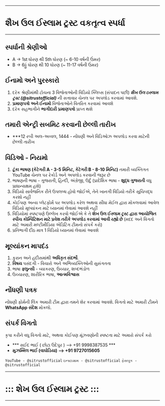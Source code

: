***
# શૈખ ઉલ ઈસ્લામ ટ્રસ્ટ વકતૃત્વ સ્પર્ધા
***


## સ્પર્ધાની શ્રેણીઓ
- A -> 1st ધોરણ થી 5th ધોરણ (~ 6-10 વર્ષની ઉંમર)
- B -> 6ઠ્ઠું ધોરણ થી 10 ધોરણ (~ 11-17 વર્ષની ઉંમર)

## ઈનામો અને પુરસ્કારો
1. દરેક શ્રેણીમાંથી ટોચના 3 વિજેતાઓની વિડિયો ક્લિપ્સ (સંપાદન પછી) ***શૈખ ઉલ ઇસ્લામ ટ્રસ્ટ (@sitrustofficial)*** ની સત્તાવાર ચેનલ પર અપલોડ કરવામાં આવશે.
2. **પ્રમાણપત્રો અને ઈનામો** વિજેતાઓને વિતરિત કરવામાં આવશે
3. દરેક સહભાગીને **ભાગીદારી પ્રમાણપત્રો** પ્રાપ્ત થશે

## તમારી એન્ટ્રી સબમિટ કરવાની છેલ્લી તારીખ
- ***12 રબી અલ-અવ્વલ, 1444 - નોંધણી અને વિડિઓઝ અપલોડ કરવા માટેની છેલ્લી તારીખ

## વિડિઓ - નિયમો
1. **ટૂંકા ભાષણ (કેટેગરી A - 3-5 મિનિટ, કેટેગરી B - 8-10 મિનિટ)** તમારી વ્યક્તિગત YouTube ચેનલ પર રેકોર્ડ અને અપલોડ કરવાની જરૂર છે
2. ભાષણની ભાષા - ગુજરાતી, હિન્દી, અંગ્રેજી, ઉર્દુ (પ્રાદેશિક ભાષા - **શુદ્ધ ગુજરાતી** વધુ પ્રાધાન્યક્ષમ હશે)
3. વિડિયો સાર્વજનિક રીતે ઉપલબ્ધ હોવો જોઈએ, તેને ખાનગી વિડિયો તરીકે સૂચિબદ્ધ કરશો નહીં
4. કોઈપણ અન્ય પ્લેટફોર્મ પર અપલોડ કરેલ અથવા સીધા મેઈલ દ્વારા મોકલવામાં આવેલ વિડિયો મૂલ્યાંકન માટે ધ્યાનમાં લેવામાં આવશે નહીં
5. વિડિયોમાં સ્પષ્ટપણે ઉલ્લેખ કરવો જોઈએ કે તે **શેખ ઉલ ઈસ્લામ ટ્રસ્ટ દ્વારા આયોજિત સ્પીચ કોમ્પિટિશન માટે પ્રવેશ તરીકે અપલોડ કરવામાં આવી રહ્યો છે** (મદદ અને વિગતો માટે અમારી મલ્ટીમીડિયા એડિટિંગ ટીમનો સંપર્ક કરો)
6. પ્રતિભાગી દીઠ માત્ર 1 વિડિયો ધ્યાનમાં લેવામાં આવશે

## મૂલ્યાંકન માપદંડ
1. કુરાન અને હદીસમાંથી **અધિકૃત સંદર્ભો**.
2. **વિષય** પસંદગી - વિચારો અને અભિવ્યક્તિઓની સુસંગતતા
3. ભાષા **ફ્લુન્સી** - વ્યાકરણ, ઉચ્ચાર, શબ્દભંડોળ
4. ઉચ્ચારણ, શારીરિક ભાષા, **આત્મવિશ્વાસ**

## નોંધણી પત્રક
નોંધણી ફોર્મની લિંક અમારી ટીમ દ્વારા તમને શેર કરવામાં આવશે. વિગતો માટે અમારી ટીમને **WhatsApp સંદેશ** મોકલો.

## સંપર્ક વિગતો
કૃપા કરીને વધુ વિગતો માટે, અથવા કોઈપણ મૂંઝવણોની સ્પષ્ટતા માટે અમારો સંપર્ક કરો
- *** સઈદ ભાઈ ( છોટા ઉદેપુર ) --> +91 9998387535 ***
- **મુઝમ્મિલ ભાઈ (વાઘોડિયા) --> +91 9727015605**

`YouTube - @sitrustofficial`
`ઇન્સ્ટાગ્રામ - @sitrustofficial`
`ફેસબુક - @sitrustofficial`

***
# ::: શેખ ઉલ ઈસ્લામ ટ્રસ્ટ :::
***